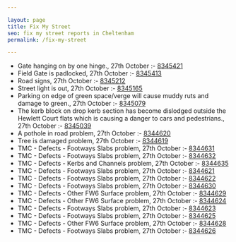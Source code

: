 ```yaml
---

layout: page
title: Fix My Street
seo: fix my street reports in Cheltenham
permalink: /fix-my-street

---
```


<!-- fix_marker starts -->

- Gate hanging on by one hinge., 27th October :- [8345421](https://www.fixmystreet.com/report/8345421)
- Field Gate is padlocked, 27th October :- [8345413](https://www.fixmystreet.com/report/8345413)
- Road signs, 27th October :- [8345212](https://www.fixmystreet.com/report/8345212)
- Street light is out, 27th October :- [8345165](https://www.fixmystreet.com/report/8345165)
- Parking on edge of green space/verge will cause muddy ruts and damage to green., 27th October :- [8345079](https://www.fixmystreet.com/report/8345079)
- The kerb block on drop kerb section has become dislodged outside the Hewlett Court flats which is causing a danger to cars and pedestrians., 27th October :- [8345039](https://www.fixmystreet.com/report/8345039)
- A pothole in road problem, 27th October :- [8344620](https://www.fixmystreet.com/report/8344620)
- Tree is damaged problem, 27th October :- [8344619](https://www.fixmystreet.com/report/8344619)
- TMC - Defects - Footways Slabs problem, 27th October :- [8344631](https://www.fixmystreet.com/report/8344631)
- TMC - Defects - Footways Slabs problem, 27th October :- [8344632](https://www.fixmystreet.com/report/8344632)
- TMC - Defects - Kerbs and Channels problem, 27th October :- [8344635](https://www.fixmystreet.com/report/8344635)
- TMC - Defects - Footways Slabs problem, 27th October :- [8344621](https://www.fixmystreet.com/report/8344621)
- TMC - Defects - Footways Slabs problem, 27th October :- [8344622](https://www.fixmystreet.com/report/8344622)
- TMC - Defects - Footways Slabs problem, 27th October :- [8344630](https://www.fixmystreet.com/report/8344630)
- TMC - Defects - Other FW6  Surface problem, 27th October :- [8344629](https://www.fixmystreet.com/report/8344629)
- TMC - Defects - Other FW6  Surface problem, 27th October :- [8344624](https://www.fixmystreet.com/report/8344624)
- TMC - Defects - Footways Slabs problem, 27th October :- [8344623](https://www.fixmystreet.com/report/8344623)
- TMC - Defects - Footways Slabs problem, 27th October :- [8344625](https://www.fixmystreet.com/report/8344625)
- TMC - Defects - Other FW6  Surface problem, 27th October :- [8344628](https://www.fixmystreet.com/report/8344628)
- TMC - Defects - Footways Slabs problem, 27th October :- [8344626](https://www.fixmystreet.com/report/8344626)

<!-- fix_marker ends -->